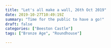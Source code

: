 ```yaml
---
title: "Let's all make a wall, 26th Oct 2019"
date: 2019-10-27T10:49:19Z
summary: "Time for the public to have a go!"
draft: false
categories: ["Beeston Castle"]
tags: ["Bronze Age", "Roundhouse"]

---
```

